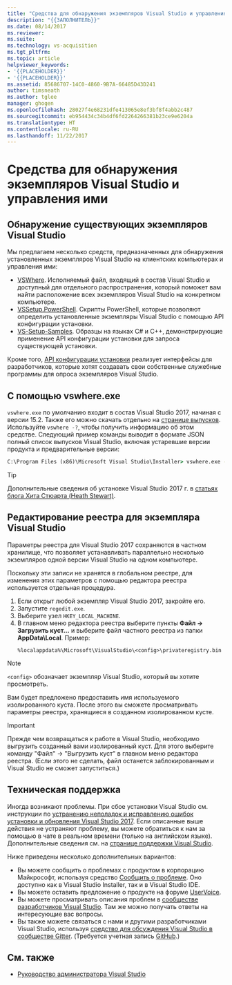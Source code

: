 ```yaml
---
title: "Средства для обнаружения экземпляров Visual Studio и управления ими | Документация Майкрософт"
description: "{{ЗАПОЛНИТЕЛЬ}}"
ms.date: 08/14/2017
ms.reviewer: 
ms.suite: 
ms.technology: vs-acquisition
ms.tgt_pltfrm: 
ms.topic: article
helpviewer_keywords:
- '{{PLACEHOLDER}}'
- '{{PLACEHOLDER}}'
ms.assetid: 85686707-14C0-4860-9B7A-66485D43D241
author: timsneath
ms.author: tglee
manager: ghogen
ms.openlocfilehash: 28027f4e68231dfe413065e8ef3bf8f4abb2c487
ms.sourcegitcommit: eb954434c34b4df6fd2264266381b23ce9e6204a
ms.translationtype: HT
ms.contentlocale: ru-RU
ms.lasthandoff: 11/22/2017
---
```

# <a name="tools-for-detecting-and-managing-visual-studio-instances"></a>Средства для обнаружения экземпляров Visual Studio и управления ими

## <a name="detecting-existing-visual-studio-instances"></a>Обнаружение существующих экземпляров Visual Studio
Мы предлагаем несколько средств, предназначенных для обнаружения установленных экземпляров Visual Studio на клиентских компьютерах и управления ими:

* [VSWhere](https://github.com/microsoft/vswhere). Исполняемый файл, входящий в состав Visual Studio и доступный для отдельного распространения, который поможет вам найти расположение всех экземпляров Visual Studio на конкретном компьютере.
* [VSSetup.PowerShell](https://github.com/microsoft/vssetup.powershell). Скрипты PowerShell, которые позволяют определить установленные экземпляры Visual Studio с помощью API конфигурации установки.
* [VS-Setup-Samples](https://github.com/microsoft/vs-setup-samples). Образцы на языках C# и C++, демонстрирующие применение API конфигурации установки для запроса существующей установки.

Кроме того, [API конфигурации установки](https://msdn.microsoft.com/en-us/library/microsoft.visualstudio.setup.configuration.aspx) реализует интерфейсы для разработчиков, которые хотят создавать свои собственные служебные программы для опроса экземпляров Visual Studio.

## <a name="using-vswhereexe"></a>С помощью vswhere.exe
`vswhere.exe` по умолчанию входит в состав Visual Studio 2017, начиная с версии 15.2. Также его можно скачать отдельно на [странице выпусков](https://github.com/Microsoft/vswhere/releases). Используйте `vswhere -?`, чтобы получить информацию об этом средстве. Следующий пример команды выводит в формате JSON полный список выпусков Visual Studio, включая устаревшие версии продукта и предварительные версии:

```cmd
C:\Program Files (x86)\Microsoft Visual Studio\Installer> vswhere.exe -legacy -prerelease -format json
```

>[!TIP]
>Дополнительные сведения об установке Visual Studio 2017 г. в [статьях блога Хита Стюарта (Heath Stewart)](https://blogs.msdn.microsoft.com/heaths/tag/vs2017/).


## <a name="editing-the-registry-for-a-visual-studio-instance"></a>Редактирование реестра для экземпляра Visual Studio
Параметры реестра для Visual Studio 2017 сохраняются в частном хранилище, что позволяет устанавливать параллельно несколько экземпляров одной версии Visual Studio на одном компьютере.

Поскольку эти записи не хранятся в глобальном реестре, для изменения этих параметров с помощью редактора реестра используется отдельная процедура.

1. Если открыт любой экземпляр Visual Studio 2017, закройте его.
2. Запустите `regedit.exe`.
3. Выберите узел `HKEY_LOCAL_MACHINE`.
4. В главном меню редактора реестра выберите пункты **Файл -> Загрузить куст...** и выберите файл частного реестра из папки **AppData\Local**. Пример:
   ```
   %localappdata%\Microsoft\VisualStudio\<config>\privateregistry.bin
   ```

> [!NOTE]
> `<config>` обозначает экземпляр Visual Studio, который вы хотите просмотреть.

Вам будет предложено предоставить имя используемого изолированного куста. После этого вы сможете просматривать параметры реестра, хранящиеся в созданном изолированном кусте.

> [!IMPORTANT]
> Прежде чем возвращаться к работе в Visual Studio, необходимо выгрузить созданный вами изолированный куст. Для этого выберите команду "Файл" -> "Выгрузить куст" в главном меню редактора реестра. (Если этого не сделать, файл останется заблокированным и Visual Studio не сможет запуститься.)

## <a name="get-support"></a>Техническая поддержка
Иногда возникают проблемы. При сбое установки Visual Studio см. инструкции по [устранению неполадок и исправлению ошибок установки и обновления Visual Studio 2017](troubleshooting-installation-issues.md). Если описанные выше действия не устраняют проблему, вы можете обратиться к нам за помощью в чате в реальном времени (только на английском языке). Дополнительные сведения см. на [странице поддержки Visual Studio](https://www.visualstudio.com/vs/support/#talktous).

Ниже приведены несколько дополнительных вариантов:
* Вы можете сообщить о проблемах с продуктом в корпорацию Майкрософт, используя средство [Сообщить о проблеме](../ide/how-to-report-a-problem-with-visual-studio-2017.md). Оно доступно как в Visual Studio Installer, так и в Visual Studio IDE.
* Вы можете оставить предложение о продукте на форуме [UserVoice](https://visualstudio.uservoice.com/forums/121579).
* Вы можете просматривать описания проблем в [сообществе разработчиков Visual Studio](https://developercommunity.visualstudio.com/). Там же можно получать ответы на интересующие вас вопросы.
* Вы также можете связаться с нами и другими разработчиками Visual Studio, используя [средство для обсуждения Visual Studio в сообществе Gitter](https://gitter.im/Microsoft/VisualStudio).  (Требуется учетная запись [GitHub](https://github.com/).)

## <a name="see-also"></a>См. также
* [Руководство администратора Visual Studio](visual-studio-administrator-guide.md)
